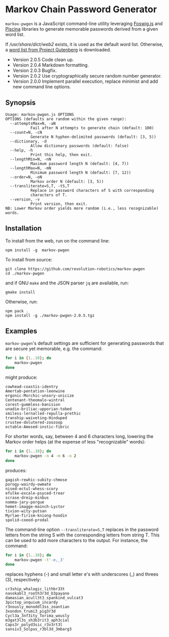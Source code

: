 # Markov Chain Password Generator

`markov-pwgen` is a JavaScript command-line utility leveraging
[Foswig.js](https://github.com/mrsharpoblunto/foswig.js/)
and
[Piscina](https://github.com/piscinajs/piscina)
libraries to generate memorable passwords derived from a given word
list.

If _/usr/share/dict/web2_ exists, it is used as the default word list.
Otherwise, a
[word list from Project Gutenberg](https://www.gutenberg.org/files/3201/files/SINGLE.TXT)
is downloaded.

- Version 2.0.5 Code clean up.
- Version 2.0.4 Markdown formatting.
- Version 2.0.3 Bugfix.
- Version 2.0.2 Use cryptographically secure random number generator.
- Version 2.0.0 Implement parallel execution, replace minimist and add new
                command line options.


## Synopsis

```
Usage: markov-pwgen.js OPTIONS
OPTIONS (defaults are random within the given range):
  --attemptsMax=N, -aN
           Fail after N attempts to generate chain (default: 100)
  --count=N, -cN
           Generate N hyphen-delimited passwords (default: [3, 5))
  --dictionary, -d
           Allow dictionary passwords (default: false)
  --help, -h
           Print this help, then exit.
  --lengthMin=N, -nN
           Maximum password length N (default: [4, 7))
  --lengthMax=N, -mN
           Minimum password length N (default: [7, 12))
  --order=N, -oN
           Markov order N (default: [3, 5))
  --transliterate=S,T, -tS,T
           Replace in password characters of S with corresponding
           characters of T.
  --version, -v
           Print version, then exit.
NB: Lower Markov order yields more random (i.e., less recognizable) words.
```

## Installation

To install from the web, run on the command line:

```
npm install -g  markov-pwgen
```

To install from source:

```
git clone https://github.com/revolution-robotics/markov-pwgen
cd ./markov-pwgen
```

and if GNU `make` and the JSON parser `jq` are
available, run:

```
gmake install
```

Otherwise, run:

```
npm pack .
npm install -g ./markov-pwgen-2.0.5.tgz
```

## Examples

`markov-pwgen`'s default settings are sufficient for generating
passwords that are secure yet memorable, e.g. the command:

```bash
for i in {1..10}; do
    markov-pwgen
done
```

might produce:

```
cowhead-coastis-identry
Amertab-pentation-leenwine
ergonic-Morchic-unsory-unicize
Centenant-theomalo-wintral
corest-gummless-banision
unadie-briliac-upporian-tobed
smiless-lernalled-repulla-prethic
tranship-waiveting-Hinduped
crustee-dolutered-zoozoop
octable-Amosed-instic-fibric
```

For shorter words, say, between 4 and 6 characters long, lowering the
Markov order helps (at the expense of less "recognizable" words):

```bash
for i in {1..10}; do
    markov-pwgen -n 4 -m 6 -o 2
done
```

produces:

```
gagish-rewhic-subity-chmose
porogy-wairdy-owmate
nised-ectul-whess-scory
efulke-excale-psyced-trear
scrase-dreip-minbus
nomma-jary-porgue
hemet-imagge-mainch-Lyctor
tivion-wity-putsan
Myrlae-firism-kniong-hoodin
spolid-coeod-prodal
```

The command-line option `--transliterate=S,T` replaces in the
password letters from the string S with the corresponding
letters from string T. This can be used to add more characters to the
output.  For instance, the command:

```bash
for i in {1..10}; do
    markov-pwgen -t'-e,_3'
done
```

replaces hyphens (-) and small letter e's with underscores (_) and
threes (3), respectively:

```
cr3ship_whalogic_lithbr33t
nasokabl3_rooth3r3d_b3payano
damasian_acull3t3_spankind_vulcat3
3pictop_unquium_incardy
r3nously_monoddl3ss_zoantian
3xondon_trumi3_pig3r3d
Cycl3a_3nf3ity_Torima_wously
m3gat3l3s_sh3b3rit3_aph3cial
Caps3r_polyd3sic_r3v3rt3l
sansiv3_Solpus_r3bl3d_3mbarg3
```

